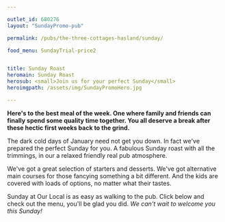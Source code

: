 ```yaml
---

outlet_id: 680276
layout: "SundayPromo-pub"

permalink: /pubs/the-three-cottages-hasland/sunday/

food_menu: SundayTrial-price2


title: Sunday Roast
heromain: Sunday Roast
herosub: <small>Join us for your perfect Sunday</small>
heroimgpath: /assets/img/SundayPromoHero.jpg

---
```


**Here's to the best meal of the week. One where family and friends can finally spend some quality time together.  You all deserve a break after these hectic first weeks back to the grind.**

The dark cold days of January need not get you down. In fact we've prepared the perfect Sunday for you. A fabulous Sunday roast with all the trimmings, in our a relaxed friendly real pub atmosphere. 

We've got a great selection of starters and desserts.  We've got alternative main courses for those fancying something a bit different. And the kids are covered with loads of options, no matter what their tastes. 

Sunday at Our Local is as easy as walking to the pub. Click below and check out the menu, you'll be glad you did. *We can't wait to welcome you this Sunday!*